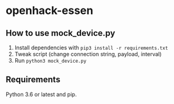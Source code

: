 # openhack-essen



## How to use mock_device.py

1) Install dependencies with `pip3 install -r requirements.txt`
2) Tweak script (change connection string, payload, interval)
3) Run `python3 mock_device.py`

## Requirements

Python 3.6 or latest and pip.